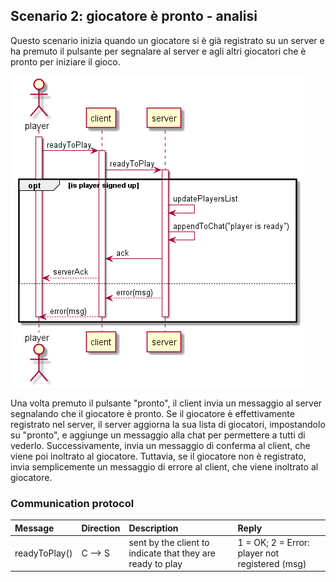 ## Scenario 2: giocatore è pronto - analisi
Questo scenario inizia quando un giocatore si è già registrato su un server e ha premuto il pulsante per segnalare al server e agli altri giocatori che è pronto per iniziare il gioco.

![PlayerReady swim lane diagram](playerReady.png)

Una volta premuto il pulsante "pronto", il client invia un messaggio al server segnalando che il giocatore è pronto. Se il giocatore è effettivamente registrato nel server, il server aggiorna la sua lista di giocatori, impostandolo su "pronto", e aggiunge un messaggio alla chat per permettere a tutti di vederlo. Successivamente, invia un messaggio di conferma al client, che viene poi inoltrato al giocatore.
Tuttavia, se il giocatore non è registrato, invia semplicemente un messaggio di errore al client, che viene inoltrato al giocatore.

### Communication protocol

| Message | Direction | Description | Reply
| :------------- | :------------- | :------------- | :------------- |
| readyToPlay() | C --> S | sent by the client to indicate that they are ready to play | 1 = OK; 2 = Error: player not registered (msg) |
